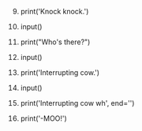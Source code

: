 9. print('Knock knock.')

10. input()

11. print("Who's there?")

12. input()

13. print('Interrupting cow.')

14. input()

15. print('Interrupting cow wh', end='')

16. print('-MOO!')

